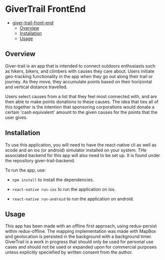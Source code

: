 # GiverTrail FrontEnd

- [giver-trail-front-end](#giver-trail-front-end)
    - [Overview](#overview)
    - [Installation](#installation)
    - [Usage](#usage)

## Overview

Giver-trail is an app that is intended to connect outdoors enthusiasts such as hikers, bikers, and climbers with causes they care about.  Users initiate geo-tracking functionality in the app when they go out along their trail or journey.  As they move, they accumulate points based on their horizontal and vertical distance travelled.  

Users select causes from a list that they feel most connected with, and are then able to make points donations to these causes.  The idea that ties all of this together is the intention that sponsoring corporations would donate a certain 'cash equivalent' amount to the given causes for the points that the user gives.

## Installation

To use this application, you will need to have the react-native cli as well as xcode and an ios (or android) simulator installed on your system.  THe associated backend for this app will also need to be set up.  It is found under the repository giver-trail-backend.

To run the app, use:

* ```npm install``` to install the dependencies.

* ```react-native run-ios``` to run the application on ios.

* ```react-native run-android``` to run the application on android.

## Usage

This app has been made with an offline first approach, using redux-persist within redux-offline.  The mapping implementation was made with MapBox and geolocation is persisted in the background with a background timer.  GiverTrail is a work in progress that should only be used for personal use cases and should not be used or expanded upon for commercial purposes unless explicitly speciefied by written consent from the author.  


